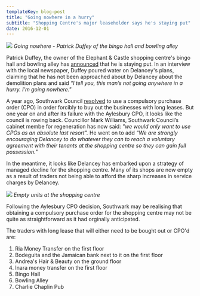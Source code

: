 ```yaml
---
templateKey: blog-post
title: "Going nowhere in a hurry"
subtitle: "Shopping Centre's major leaseholder says he's staying put"
date: 2016-12-01
---
```

![](http://www.southwarknews.co.uk/wp-content/uploads/2016/10/Patrick-Duffey-Elephant-and-Castle-Shopping-Centre.jpg)
*Going nowhere - Patrick Duffey of the bingo hall and bowling alley*

Patrick Duffey, the owner of the Elephant & Castle shopping centre's bingo hall 
and bowling alley has 
[announced](http://www.southwarknews.co.uk/news/im-going-nowhere-owner-elephant-bingo-hall-pours-doubt-delanceys-schedule-demolishing-shopping-centre/) 
that he is staying put.
In an interview with the local newspaper, Duffey poured water on Delancey's 
plans, claiming that he has not been approached about by Delancey about the 
demolition plans and said _“I tell you, this man’s not going anywhere in a 
hurry.  I’m going nowhere."_

A year ago, Southwark Council 
[resolved](http://moderngov.southwark.gov.uk/documents/s57189/Report%20Elephant%20and%20castle.pdf) 
to use a compulsory purchase order (CPO) in order forcibly to  buy out the 
businesses with long leases. But one year on and after its failure with the 
Aylesbury CPO, it looks like the council is rowing back.  Councillor Mark 
Williams, Southwark Council’s cabinet membe for regeneration has now said: _"we 
would only want to use CPOs as an absolute last resort"._ He went on to add 
_“We are strongly encouraging Delancey to do whatever they can to reach a 
voluntary agreement with their tenants at the shopping centre so they can gain 
full possession."_

In the meantime, it looks like Delancey has embarked upon a strategy of managed 
decline for the shopping centre. Many of its shops are now empty as a result of 
traders not being able to afford the sharp increases in service charges by 
Delancey.

![](/img/planneddecline.jpg)
*Empty units at the shopping centre*

Following the Aylesbury CPO decision, Southwark may be realising that obtaining 
a compulsory purchase order for the shopping centre may not be quite as 
straightforward as it had orginally anticipated.

The traders with long lease that will either need to be bought out or CPO'd 
are:
 1. Ria Money Transfer on the first floor
 2. Bodeguita and the Jamaican bank next to it on the first floor
 3. Andrea's Hair & Beauty on the ground floor
 4. Inara money transfer on the first floor
 5. Bingo Hall
 6. Bowling Alley
 7. Charlie Chaplin Pub

